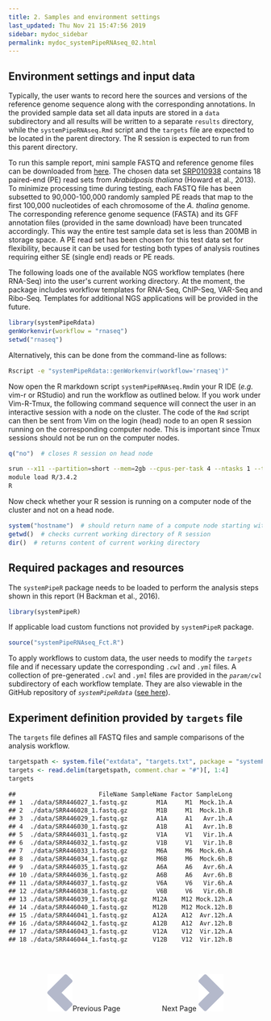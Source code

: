 ```yaml
---
title: 2. Samples and environment settings
last_updated: Thu Nov 21 15:47:56 2019
sidebar: mydoc_sidebar
permalink: mydoc_systemPipeRNAseq_02.html
---
```


## Environment settings and input data

Typically, the user wants to record here the sources and versions of the
reference genome sequence along with the corresponding annotations. In
the provided sample data set all data inputs are stored in a `data`
subdirectory and all results will be written to a separate `results` directory,
while the `systemPipeRNAseq.Rmd` script and the `targets` file are expected to be located in the parent directory. The R session is expected to run from this parent directory.

To run this sample report, mini sample FASTQ and reference genome files
can be downloaded from
[here](http://biocluster.ucr.edu/~tgirke/projects/systemPipeR_test_data.zip).
The chosen data set [SRP010938](http://www.ncbi.nlm.nih.gov/sra/?term=SRP010938)
contains 18 paired-end (PE) read sets from *Arabidposis thaliana*
(Howard et al., 2013). To minimize processing time during testing, each FASTQ
file has been subsetted to 90,000-100,000 randomly sampled PE reads that
map to the first 100,000 nucleotides of each chromosome of the *A.
thalina* genome. The corresponding reference genome sequence (FASTA) and
its GFF annotation files (provided in the same download) have been
truncated accordingly. This way the entire test sample data set is less
than 200MB in storage space. A PE read set has been chosen for this test
data set for flexibility, because it can be used for testing both types
of analysis routines requiring either SE (single end) reads or PE reads.

The following loads one of the available NGS workflow templates (here RNA-Seq)
into the user's current working directory. At the moment, the package includes
workflow templates for RNA-Seq, ChIP-Seq, VAR-Seq and Ribo-Seq. Templates for
additional NGS applications will be provided in the future.


```r
library(systemPipeRdata)
genWorkenvir(workflow = "rnaseq")
setwd("rnaseq")
```

Alternatively, this can be done from the command-line as follows:


```sh
Rscript -e "systemPipeRdata::genWorkenvir(workflow='rnaseq')"
```

Now open the R markdown script `systemPipeRNAseq.Rmd`in your R IDE (_e.g._
vim-r or RStudio) and run the workflow as outlined below. If you work under
Vim-R-Tmux, the following command sequence will connect the user in an
interactive session with a node on the cluster. The code of the `Rmd`
script can then be sent from Vim on the login (head) node to an open R session running
on the corresponding computer node. This is important since Tmux sessions
should not be run on the computer nodes. 


```r
q("no")  # closes R session on head node
```


```bash
srun --x11 --partition=short --mem=2gb --cpus-per-task 4 --ntasks 1 --time 2:00:00 --pty bash -l
module load R/3.4.2
R
```

Now check whether your R session is running on a computer node of the cluster and not on a head node.


```r
system("hostname")  # should return name of a compute node starting with i or c 
getwd()  # checks current working directory of R session
dir()  # returns content of current working directory
```

## Required packages and resources

The `systemPipeR` package needs to be loaded to perform the analysis steps shown in
this report (H Backman et al., 2016).


```r
library(systemPipeR)
```

If applicable load custom functions not provided by `systemPipeR` package.


```r
source("systemPipeRNAseq_Fct.R")
```

To apply workflows to custom data, the user needs to modify the _`targets`_ file and if
necessary update the corresponding _`.cwl`_ and _`.yml`_ files. A collection of pre-generated _`.cwl`_ and _`.yml`_ files are provided in the _`param/cwl`_ subdirectory of each workflow template. They
are also viewable in the GitHub repository of _`systemPipeRdata`_ ([see
here](https://github.com/tgirke/systemPipeRdata/tree/master/inst/extdata/param)).

## Experiment definition provided by `targets` file

The `targets` file defines all FASTQ files and sample
comparisons of the analysis workflow.


```r
targetspath <- system.file("extdata", "targets.txt", package = "systemPipeR")
targets <- read.delim(targetspath, comment.char = "#")[, 1:4]
targets
```

```
##                       FileName SampleName Factor SampleLong
## 1  ./data/SRR446027_1.fastq.gz        M1A     M1  Mock.1h.A
## 2  ./data/SRR446028_1.fastq.gz        M1B     M1  Mock.1h.B
## 3  ./data/SRR446029_1.fastq.gz        A1A     A1   Avr.1h.A
## 4  ./data/SRR446030_1.fastq.gz        A1B     A1   Avr.1h.B
## 5  ./data/SRR446031_1.fastq.gz        V1A     V1   Vir.1h.A
## 6  ./data/SRR446032_1.fastq.gz        V1B     V1   Vir.1h.B
## 7  ./data/SRR446033_1.fastq.gz        M6A     M6  Mock.6h.A
## 8  ./data/SRR446034_1.fastq.gz        M6B     M6  Mock.6h.B
## 9  ./data/SRR446035_1.fastq.gz        A6A     A6   Avr.6h.A
## 10 ./data/SRR446036_1.fastq.gz        A6B     A6   Avr.6h.B
## 11 ./data/SRR446037_1.fastq.gz        V6A     V6   Vir.6h.A
## 12 ./data/SRR446038_1.fastq.gz        V6B     V6   Vir.6h.B
## 13 ./data/SRR446039_1.fastq.gz       M12A    M12 Mock.12h.A
## 14 ./data/SRR446040_1.fastq.gz       M12B    M12 Mock.12h.B
## 15 ./data/SRR446041_1.fastq.gz       A12A    A12  Avr.12h.A
## 16 ./data/SRR446042_1.fastq.gz       A12B    A12  Avr.12h.B
## 17 ./data/SRR446043_1.fastq.gz       V12A    V12  Vir.12h.A
## 18 ./data/SRR446044_1.fastq.gz       V12B    V12  Vir.12h.B
```

<br><br><center><a href="mydoc_systemPipeRNAseq_01.html"><img src="images/left_arrow.png" alt="Previous page."></a>Previous Page &nbsp; &nbsp; &nbsp; &nbsp; &nbsp; &nbsp; &nbsp; &nbsp; &nbsp; &nbsp; Next Page
<a href="mydoc_systemPipeRNAseq_03.html"><img src="images/right_arrow.png" alt="Next page."></a></center>
